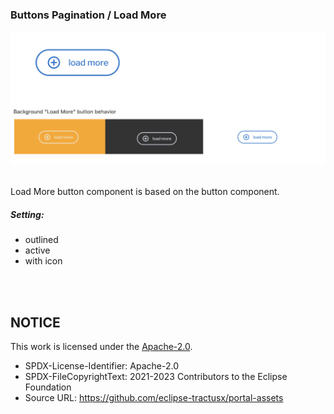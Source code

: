 ### Buttons Pagination / Load More

<img width="739" alt="image" src="https://raw.githubusercontent.com/eclipse-tractusx/portal-assets/main/docs/static/button-load-more.png">

<br>
<br>

Load More button component is based on the button component.

##### Setting:

- outlined
- active
- with icon

<br>
<br>

## NOTICE

This work is licensed under the [Apache-2.0](https://www.apache.org/licenses/LICENSE-2.0).

- SPDX-License-Identifier: Apache-2.0
- SPDX-FileCopyrightText: 2021-2023 Contributors to the Eclipse Foundation
- Source URL: https://github.com/eclipse-tractusx/portal-assets
